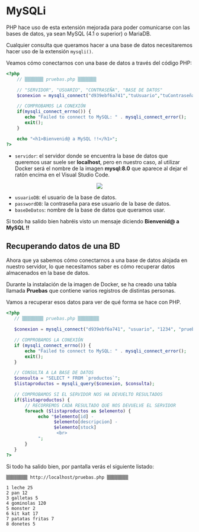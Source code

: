 # MySQLi

PHP hace uso de esta extensión mejorada para poder comunicarse con las bases de datos, ya sean MySQL (4.1 o superior) o MariaDB.

Cualquier consulta que queramos hacer a una base de datos necesitaremos hacer uso de la extensión `mysqli()`.

Veamos cómo conectarnos con una base de datos a través del código PHP:

```php
<?php
    // ▒▒▒▒▒▒▒ pruebas.php ▒▒▒▒▒▒▒

    // "SERVIDOR", "USUARIO", "CONTRASEÑA", "BASE DE DATOS"
    $conexion = mysqli_connect("d939ebf6a741","tuUsuario","tuContraseña","tuBaseDeDatos");

    // COMPROBAMOS LA CONEXIÓN
    if(mysqli_connect_errno()) {
       echo "Failed to connect to MySQL: " . mysqli_connect_error();
       exit();
    }

    echo "<h1>Bienvenid@ a MySQL !!</h1>";
?>
```

- `servidor`: el servidor donde se encuentra la base de datos que queremos usar suele ser **localhost**, pero en nuestro caso, al utilizar Docker será el nombre de la imagen **mysql:8.0** que aparece al dejar el ratón encima en el Visual Studio Code.

<div style="text-align: center;"><img src="../../img/ud05/img06_06-mysql-servidor-docker.gif" style="max-width:85%;" /></div>

- `usuarioDB`: el usuario de la base de datos.
- `passwordDB`: la contraseña para ese usuario de la base de datos.
- `baseDeDatos`: nombre de la base de datos que queramos usar.

Si todo ha salido bien habréis visto un mensaje diciendo **Bienvenid@ a MySQL !!**

## Recuperando datos de una BD

Ahora que ya sabemos cómo conectarnos a una base de datos alojada en nuestro servidor, lo que necesitamos saber es cómo recuperar datos almacenados en la base de datos.

Durante la instalación de la imagen de Docker, se ha creado una tabla llamada **Pruebas** que contiene varios registros de distintas personas.

Vamos a recuperar esos datos para ver de qué forma se hace con PHP.

```php
<?php
   // ▒▒▒▒▒▒▒▒ pruebas.php ▒▒▒▒▒▒▒▒

   $conexion = mysqli_connect("d939ebf6a741", "usuario", "1234", "pruebadb");

   // COMPROBAMOS LA CONEXIÓN
   if (mysqli_connect_errno()) {
       echo "Failed to connect to MySQL: " . mysqli_connect_error();
       exit();
   }

   // CONSULTA A LA BASE DE DATOS
   $consulta = "SELECT * FROM `productos`";
   $listaproductos = mysqli_query($conexion, $consulta);

   // COMPROBAMOS SI EL SERVIDOR NOS HA DEVUELTO RESULTADOS
   if($listaproductos) {
       // RECORREMOS CADA RESULTADO QUE NOS DEVUELVE EL SERVIDOR
       foreach ($listaproductos as $elemento) {
       		echo "$elemento[id] - 
       			  $elemento[descripcion] - 
       			  $elemento[stock]
                   <br>
       		";
       }
   }
?>
```

Si todo ha salido bien, por pantalla verás el siguiente listado:

```processing
▒▒▒▒▒▒▒▒ http://localhost/pruebas.php ▒▒▒▒▒▒▒▒

1 leche 25
2 pan 12
3 galletas 5
4 gominolas 120
5 monster 2
6 kit kat 17
7 patatas fritas 7
8 donetes 5
```
